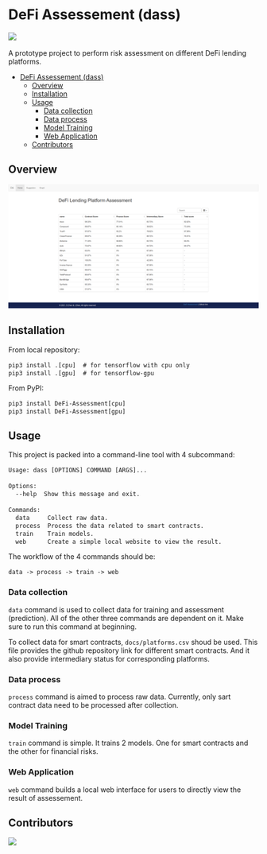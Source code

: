 # DeFi Assessement (dass)

![](https://img.shields.io/github/license/yuukidach/DeFi-Assessment)

A prototype project to perform risk assessment on different DeFi lending platforms.

<!-- @import "[TOC]" {cmd="toc" depthFrom=1 depthTo=6 orderedList=false} -->

<!-- code_chunk_output -->

- [DeFi Assessement (dass)](#defi-assessement-dass)
  - [Overview](#overview)
  - [Installation](#installation)
  - [Usage](#usage)
    - [Data collection](#data-collection)
    - [Data process](#data-process)
    - [Model Training](#model-training)
    - [Web Application](#web-application)
  - [Contributors](#contributors)

<!-- /code_chunk_output -->

## Overview

![](./docs/res/index.png)

## Installation

From local repository:

```shell
pip3 install .[cpu]  # for tensorflow with cpu only
pip3 install .[gpu]  # for tensorflow-gpu
```

From PyPI:

```shell
pip3 install DeFi-Assessment[cpu]
pip3 install DeFi-Assessment[gpu]
```

## Usage

This project is packed into a command-line tool with 4 subcommand:

```shell
Usage: dass [OPTIONS] COMMAND [ARGS]...

Options:
  --help  Show this message and exit.

Commands:
  data     Collect raw data.
  process  Process the data related to smart contracts.
  train    Train models.
  web      Create a simple local website to view the result.
```

The workflow of the 4 commands should be:

```shell
data -> process -> train -> web
```

### Data collection

`data` command is used to collect data for training and assessment (prediction). All of the other three commands are dependent on it. Make sure to run this command at beginning.

To collect data for smart contracts, `docs/platforms.csv` shoud be used. This file provides the github repository link for different smart contracts. And it also provide intermediary status for corresponding platforms.

### Data process

`process` command is aimed to process raw data. Currently, only sart contract data need to be processed after collection.

### Model Training

`train` command is simple. It trains 2 models. One for smart contracts and the other for financial risks.

### Web Application

`web` command builds a local web interface for users to directly view the result of assessement.

## Contributors

<a href="https://github.com/yuukidach/DeFi-Assessment/graphs/contributors">
  <img src="https://contrib.rocks/image?repo=yuukidach/DeFi-Assessment" />
</a>
